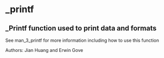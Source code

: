 # _printf
## _Printf function used to print data and formats 
See man_3_printf for more information including how to use this function

Authors: Jian Huang and Erwin Gove

